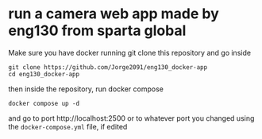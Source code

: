# run a camera web app made by eng130 from sparta global
Make sure you have docker running 
git clone this repository
and go inside
```
git clone https://github.com/Jorge2091/eng130_docker-app
cd eng130_docker-app
```
then inside the repository, run docker compose
```
docker compose up -d
```
and go to port http://localhost:2500
or to whatever port you changed using the `docker-compose.yml` file, if edited

